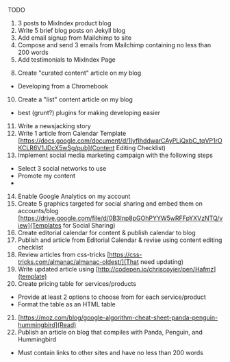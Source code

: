 TODO


1. 3 posts to MixIndex product blog
2. Write 5 brief blog posts on Jekyll blog
3. Add email signup from Mailchimp to site
4. Compose and send 3 emails from Mailchimp containing no less than 200 words
5. Add testimonials to MixIndex Page
<!--7. Compose article for MIUCreates Newsletter-->
8. Create  "curated content" article on my blog
  * Developing from a Chromebook
<!--9. Create a "how-to" article on my blog-->
<!--  * Easy clearfixes-->
10. Create a "list" content article on my blog
  * best (grunt?) plugins for making developing easier
11. Write a newsjacking story
12. Write 1 article from Calendar Template
[https://docs.google.com/document/d/1IyfIhddwarCAyPLiQxbC_tqVP1rOKCLR6V1JDcX5wSg/pub](Content Editing Checklist)
13. Implement social media marketing campaign with the following steps
  * Select 3 social networks to use
  * Promote my content
  *
14. Enable Google Analytics on my account
15. Create 5 graphics targeted for social sharing and embed them on accounts/blog
[https://drive.google.com/file/d/0B3Inp8pGOhPYYW5wRFFpYXVzNTQ/view](Templates for Social Sharing)
16. Create editorial calendar for content & publish calendar to blog
17. Publish and article from Editorial Calendar & revise using content editing checklist
18. Review articles from css-tricks [https://css-tricks.com/almanac/almanac-oldest/](That need updating)
19. Write updated article using [http://codepen.io/chriscoyier/pen/Hafmz](template)
20. Create pricing table for services/products
  * Provide at least 2 options to choose from for each service/product
  * Format the table as an HTML table
21. [https://moz.com/blog/google-algorithm-cheat-sheet-panda-penguin-hummingbird](Read)
22. Publish an article on blog that compiles with Panda, Penguin, and Hummingbird
  * Must contain links to other sites and have no less than 200 words
